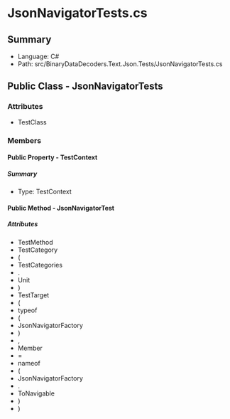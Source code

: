 ﻿# JsonNavigatorTests.cs

## Summary

* Language: C#
* Path: src/BinaryDataDecoders.Text.Json.Tests/JsonNavigatorTests.cs

## Public Class - JsonNavigatorTests

### Attributes

 - TestClass

### Members

#### Public Property - TestContext

##### Summary

 * Type: TestContext 

#### Public Method - JsonNavigatorTest

##### Attributes

 - TestMethod
 - TestCategory
 - (
 - TestCategories
 - .
 - Unit
 - )
 - TestTarget
 - (
 - typeof
 - (
 - JsonNavigatorFactory
 - )
 - ,
 - Member
 - =
 - nameof
 - (
 - JsonNavigatorFactory
 - .
 - ToNavigable
 - )
 - )


